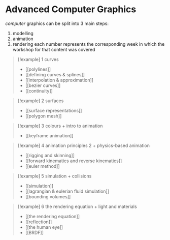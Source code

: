 # Advanced Computer Graphics

*computer* graphics can be split into 3 main steps:
1. modelling
2. animation
3. rendering
each number represents the corresponding week in which the workshop for that content was covered

> [!example] 1 curves 
> - [[polylines]]
> - [[defining curves & splines]]
> - [[interpolation & approximation]]
> - [[bezier curves]]
> - [[continuity]]

> [!example] 2 surfaces
> - [[surface representations]]
> - [[polygon mesh]]

> [!example] 3 colours + intro to animation
> - [[keyframe animation]]

> [!example] 4 animation principles 2 + physics-based animation
> - [[rigging and skinning]]
> - [[forward kinematics and reverse kinematics]]
> - [[euler method]]

> [!example] 5 simulation + collisions
> - [[simulation]]
> - [[lagrangian & eulerian fluid simulation]]
> - [[bounding volumes]]

> [!example] 6 the rendering equation + light and materials
> - [[the rendering equation]]
> - [[reflection]]   
> - [[the human eye]] 
> - [[BRDF]]
  